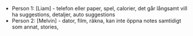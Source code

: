 - Person 1: [Liam] - telefon eller paper, spel, calorier, det går långsamt vill ha suggestions, detaljer, auto suggestions
- Person 2: [Melvin] - dator, film, räkna, kan inte öppna notes samtidigt som annat, stories, 